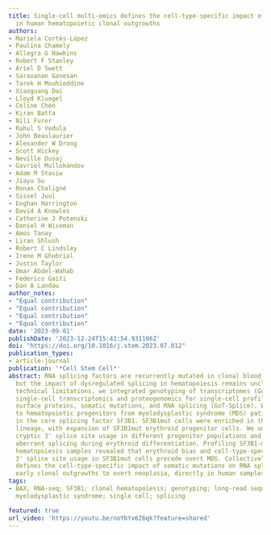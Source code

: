 ```yaml
---
title: Single-cell multi-omics defines the cell-type-specific impact of splicing aberrations
  in human hematopoietic clonal outgrowths
authors:
- Mariela Cortés-López
- Paulina Chamely
- Allegra G Hawkins
- Robert F Stanley
- Ariel D Swett
- Saravanan Ganesan
- Tarek H Mouhieddine
- Xiaoguang Dai
- Lloyd Kluegel
- Celine Chen
- Kiran Batta
- Nili Furer
- Rahul S Vedula
- John Beaulaurier
- Alexander W Drong
- Scott Hickey
- Neville Dusaj
- Gavriel Mullokandov
- Adam M Stasiw
- Jiayu Su
- Ronan Chaligné
- Sissel Juul
- Eoghan Harrington
- David A Knowles
- Catherine J Potenski
- Daniel H Wiseman
- Amos Tanay
- Liran Shlush
- Robert C Lindsley
- Irene M Ghobrial
- Justin Taylor
- Omar Abdel-Wahab
- Federico Gaiti
- Dan A Landau
author_notes:
- "Equal contribution"
- "Equal contribution"
- "Equal contribution"
- "Equal contribution"
date: '2023-09-01'
publishDate: '2023-12-24T15:41:54.931106Z'
doi: "https://doi.org/10.1016/j.stem.2023.07.012"
publication_types:
- article-journal
publication: '*Cell Stem Cell*'
abstract: RNA splicing factors are recurrently mutated in clonal blood disorders,
  but the impact of dysregulated splicing in hematopoiesis remains unclear. To overcome
  technical limitations, we integrated genotyping of transcriptomes (GoT) with long-read
  single-cell transcriptomics and proteogenomics for single-cell profiling of transcriptomes,
  surface proteins, somatic mutations, and RNA splicing (GoT-Splice). We applied GoT-Splice
  to hematopoietic progenitors from myelodysplastic syndrome (MDS) patients with mutations
  in the core splicing factor SF3B1. SF3B1mut cells were enriched in the megakaryocytic-erythroid
  lineage, with expansion of SF3B1mut erythroid progenitor cells. We uncovered distinct
  cryptic 3' splice site usage in different progenitor populations and stage-specific
  aberrant splicing during erythroid differentiation. Profiling SF3B1-mutated clonal
  hematopoiesis samples revealed that erythroid bias and cell-type-specific cryptic
  3' splice site usage in SF3B1mut cells precede overt MDS. Collectively, GoT-Splice
  defines the cell-type-specific impact of somatic mutations on RNA splicing, from
  early clonal outgrowths to overt neoplasia, directly in human samples.
tags:
- BAX; RNA-seq; SF3B1; clonal hematopoiesis; genotyping; long-read sequencing; multi-omics;
  myelodysplastic syndrome; single cell; splicing

featured: true
url_video: 'https://youtu.be/noYbYx6Z6qk?feature=shared'
---
```

